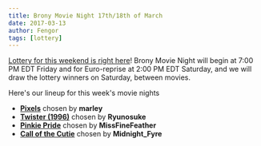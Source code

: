 ```yaml
---
title: Brony Movie Night 17th/18th of March
date: 2017-03-13
author: Fengor
tags: [lottery]
---
```

[Lottery for this weekend is right here][lotto]! Brony Movie Night will begin at 7:00 PM EDT Friday and for Euro-reprise at 2:00 PM EDT Saturday, and we will draw the lottery winners on Saturday, between movies.

Here's our lineup for this week's movie nights

 - **[Pixels][m1]** chosen by **marley**
 - **[Twister (1996)][m2]** chosen by **Ryunosuke**
 - **[Pinkie Pride][p1]** chosen by **MissFineFeather**
 - **[Call of the Cutie][p2]** chosen by **Midnight_Fyre**
 
[m1]: http://www.imdb.com/title/tt2120120/
[m2]: http://www.imdb.com/title/tt0117998/
[p1]: http://www.imdb.com/title/tt3099902/
[p2]: http://www.imdb.com/title/tt1832713/
[lotto]: https://bronystate.typeform.com/to/BIHb20
